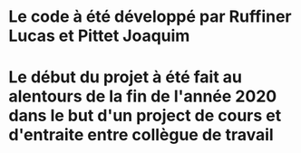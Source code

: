 # Le code à été développé par Ruffiner Lucas et Pittet Joaquim
# Le début du projet à été fait au alentours de la fin de l'année 2020 dans le but d'un project de cours et d'entraite entre collègue de travail

